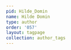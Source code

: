 ```yaml
---
pid: Hilde_Domin
name: Hilde Domin
type: author
order: '057'
layout: tagpage
collection: author_tags
---
```


